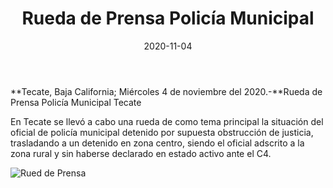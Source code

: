 ﻿---
layout: blog
title:  "Rueda de Prensa Policía Municipal"
date:   2020-11-04  
categories: tecate
permalink: /:categories/:title:output_ext
image: /img/cnr/rueda-de-prensa.jpg
alt: "Rosarito Centro"
autor: "CNR Noticias - Canal 73"
---


**Tecate, Baja California;  Miércoles 4 de noviembre del 2020.-**Rueda de Prensa Policía Municipal Tecate


En Tecate se llevó a cabo una rueda de como tema principal la situación del oficial de policía municipal detenido por supuesta obstrucción de justicia, trasladando a un detenido en zona centro, siendo el oficial adscrito a la zona rural y sin haberse declarado en estado activo ante el C4.

<div id="carouselExampleSlidesOnly" class="carousel slide" data-ride="carousel">
  <div class="carousel-inner">
    <div class="carousel-item active">
       <img class="d-block w-100" src="/img/cnr/rueda-de-prensa.jpg" loading="lazy"  alt="Rued de Prensa">
    </div>
  </div>
</div>